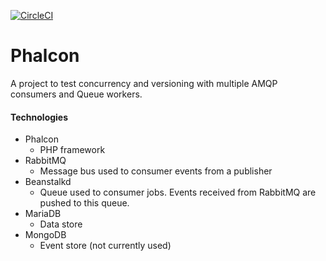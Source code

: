 [![CircleCI](https://circleci.com/gh/exilesprx/rabbit-worker-one/tree/master.svg?style=svg)](https://circleci.com/gh/exilesprx/rabbit-worker-one/tree/master)

# Phalcon

A project to test concurrency and versioning with multiple AMQP consumers and Queue workers.

#### Technologies
- Phalcon
  - PHP framework
- RabbitMQ
  - Message bus used to consumer events from a publisher
- Beanstalkd 
  - Queue used to consumer jobs. Events received from RabbitMQ are pushed to this queue.
- MariaDB
  - Data store
- MongoDB
  - Event store (not currently used)